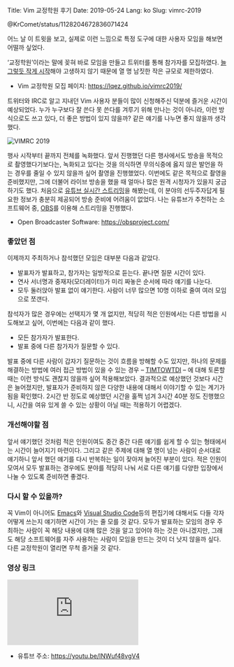 Title: Vim 교정학원 후기
Date: 2019-05-24
Lang: ko
Slug: vimrc-2019

@KrComet/status/1128204672836071424

어느 날 이 트윗을 보고, 실제로 이런 느낌으로 특정 도구에 대한 사용자 모임을 해보면 어떨까 싶었다.

‘교정학원’이라는 말에 꽂혀 바로 모임을 만들고 트위터를 통해 참가자를 모집하였다.
[늘 그렇듯 작게 시작](https://twitter.com/lqez/status/906179674132189186)해야 고생하지 않기 때문에 열 명 남짓한 작은 규모로 제한하였다.

 - Vim 교정학원 모집 페이지: <https://lqez.github.io/vimrc2019/>

트위터와 IRC로 알고 지내던 Vim 사용자 분들이 많이 신청해주신 덕분에 즐거운 시간이 예상되었다.
누가 누구보다 잘 쓴다 못 쓴다를 겨루기 위해 만나는 것이 아니라, 이런 방식으로도 쓰고 있다, 더 좋은 방법이 있지 않을까? 같은 얘기를 나누면 좋지 않을까 생각했다.

![VIMRC 2019](./images/2019-05/vimrc-2019.jpg)

행사 시작부터 끝까지 전체를 녹화했다. 앞서 진행했던 다른 행사에서도 방송을 목적으로 촬영했다기보다는, 녹화되고 있다는 것을 의식하면 무의식중에 옳지 않은 발언을 하는 경우를 줄일 수 있지 않을까 싶어 촬영을 진행했었다. 이번에도 같은 목적으로 촬영을 준비했지만, 그에 더불어 라이브 방송을 했을 때 얼마나 많은 원격 시청자가 있을지 궁금하기도 했다. 처음으로 [유튜브 실시간 스트리밍](https://support.google.com/youtube/answer/2474026?hl=ko)을 해봤는데, 이 분야의 선두주자답게 필요한 정보가 충분히 제공되어 방송 준비에 어려움이 없었다. 나는 유튜브가 추천하는 소프트웨어 중, [OBS](https://obsproject.com/)를 이용해 스트리밍을 진행했다.

 - Open Broadcaster Software: <https://obsproject.com/>

### 좋았던 점

이제까지 주최하거나 참석했던 모임은 대부분 다음과 같았다.

 - 발표자가 발표하고, 참가자는 일방적으로 듣는다. 끝나면 질문 시간이 있다.
 - 연사 서너명과 중재자(모더레이터)가 미리 짜놓은 순서에 따라 얘기를 나눈다.
 - 모두 둘러앉아 발표 없이 얘기한다. 사람이 너무 많으면 10명 이하로 줄여 여러 모임으로 쪼갠다.

참석자가 많은 경우에는 선택지가 몇 개 없지만, 적당히 적은 인원에서는 다른 방법을 시도해보고 싶어, 이번에는 다음과 같이 했다.

 - 모든 참가자가 발표한다.
 - 발표 중에 다른 참가자가 질문할 수 있다.

발표 중에 다른 사람이 갑자기 질문하는 것이 흐름을 방해할 수도 있지만, 하나의 문제를 해결하는 방법에 여러 접근 방법이 있을 수 있는 경우 – [TIMTOWTDI](https://en.wikipedia.org/wiki/There%27s_more_than_one_way_to_do_it) – 에 대해 토론할 때는 이런 방식도 괜찮지 않을까 싶어 적용해보았다. 결과적으로 예상했던 것보다 시간은 늘어졌지만, 발표자가 준비하지 않은 다양한 내용에 대해서 이야기할 수 있는 계기가 됨을 확인했다. 2시간 반 정도로 예상했던 시간을 훌쩍 넘겨 3시간 40분 정도 진행했으니, 시간을 여유 있게 쓸 수 있는 상황이 아닐 때는 적용하기 어렵겠다.

### 개선해야할 점

앞서 얘기했던 것처럼 적은 인원이여도 중간 중간 다른 얘기를 쉽게 할 수 있는 형태에서는 시간이 늘어지기 마련이다.
그리고 같은 주제에 대해 열 명이 넘는 사람이 순서대로 얘기하니 앞서 했던 얘기를 다시 반복하는 일이 잦아져 늘어진 부분이 있다.
적은 인원이 모여서 모두 발표하는 경우에도 분야를 적당히 나눠 서로 다른 얘기를 다양한 입장에서 나눌 수 있도록 준비하면 좋겠다.

### 다시 할 수 있을까?

꼭 Vim이 아니어도 [Emacs](https://www.gnu.org/software/emacs/)와 [Visual Studio Code](https://code.visualstudio.com/)등의 편집기에 대해서도 다들 각자 어떻게 쓰는지 얘기하면 시간이 가는 줄 모를 것 같다. 모두가 발표하는 모임의 경우 주최하는 사람이 꼭 해당 내용에 대해 많은 것을 알고 있어야 하는 것은 아니겠지만, 그래도 해당 소프트웨어를 자주 사용하는 사람이 모임을 만드는 것이 더 낫지 않을까 싶다. 다른 교정학원이 열리면 무척 즐거울 것 같다.

### 영상 링크

<div class="videowrapper"><iframe class="video" src="https://www.youtube.com/embed/lNWuf48vgV4?autoplay=0" frameborder="0"></iframe></div>

 - 유튜브 주소: <https://youtu.be/lNWuf48vgV4>

